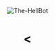 <p align="center">
  <img src="https://telegra.ph/file/9c9d5d49b28c28fd25f1b.jpg" alt="The-HellBot">
</p>
<h1 align="center">
  <